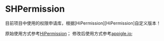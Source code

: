 # SHPermission
目前项目中使用的权限申请库，根据[HiPermission][HiPermission]自定义版本！

原始使用方式参考[HiPermission](https://github.com/yewei02538/HiPermission)；
修改后使用方式参考[appigle.io](https://www.bing.com);
